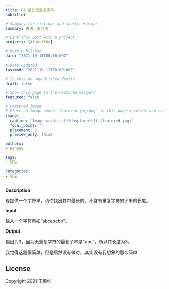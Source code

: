 ```yaml
---
title: 04 最长无重复字串
subtitle: 

# Summary for listings and search engines
summary: 算法，蛮力法

# Link this post with a project
projects: [Algorithm]

# Date published
date: "2021-10-11T00:00:00Z"

# Date updated
lastmod: "2021-10-11T00:00:00Z"

# Is this an unpublished draft?
draft: false

# Show this page in the Featured widget?
featured: false

# Featured image
# Place an image named `featured.jpg/png` in this page's folder and customize its options here.
image:
  caption: 'Image credit: [**Unsplash**](./featured.jpg)'
  focal_point: ""
  placement: 2
  preview_only: false

authors:
- penway

tags:
- 算法

categories:
- 算法
---
```


**Description**

现提供一个字符串，请你找出其中最长的，不含有重复字符的子串的长度。

**Input**

输入一个字符串如“abcabcbb”。

**Output**

输出为3，因为无重复字符的最长子串是“abc”，所以其长度为3。

我觉得这题很简单，但是居然没有做对，其实没有我想象的那么简单

## License

Copyright 2021 王鹏维